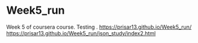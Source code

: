 # Week5_run
Week 5 of coursera course. Testing .
https://prisar13.github.io/Week5_run/
https://prisar13.github.io/Week5_run/json_study/index2.html
